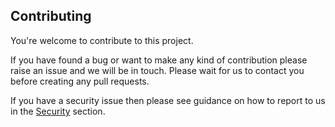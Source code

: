 ## Contributing

You're welcome to contribute to this project.

If you have found a bug or want to make any kind of contribution please raise an issue and we will be in touch. Please wait for us to contact you before creating any pull requests.

If you have a security issue then please see guidance on how to report to us in the [Security](SECTURITY.md) section.
